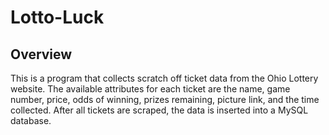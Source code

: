 # Lotto-Luck

## Overview
This is a program that collects scratch off ticket data from the Ohio Lottery website. 
The available attributes for each ticket are the name, game number, price, odds of winning, 
prizes remaining, picture link, and the time collected. After all tickets are scraped, 
the data is inserted into a MySQL database.
